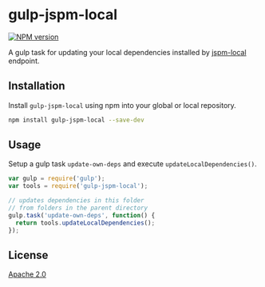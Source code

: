gulp-jspm-local
===
[![NPM version][npm-image]][npm-url]

A gulp task for updating your local dependencies installed by [jspm-local](https://github.com/Netatwork-de/jspm-local) endpoint.

## Installation

Install `gulp-jspm-local` using npm into your global or local repository.

```bash
npm install gulp-jspm-local --save-dev
```
## Usage

Setup a gulp task `update-own-deps` and execute `updateLocalDependencies()`.

```js
var gulp = require('gulp');
var tools = require('gulp-jspm-local');

// updates dependencies in this folder
// from folders in the parent directory
gulp.task('update-own-deps', function() {
  return tools.updateLocalDependencies();
});
```

## License

[Apache 2.0](/license.txt)

[npm-url]: https://npmjs.org/package/gulp-jspm-local
[npm-image]: http://img.shields.io/npm/v/gulp-jspm-local.svg
